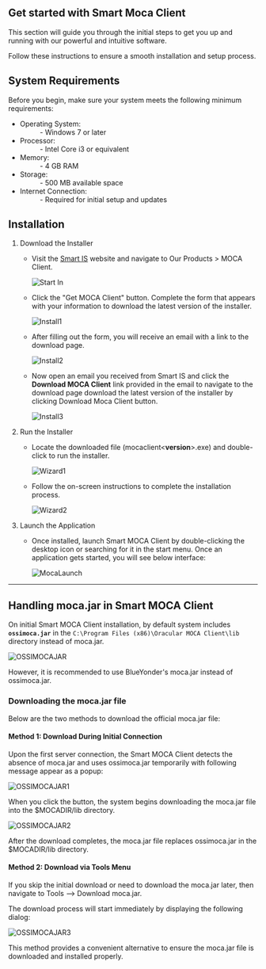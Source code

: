 ## Get started with Smart Moca Client

This section will guide you through the initial steps to get you up and running with our powerful and intuitive software. 

Follow these instructions to ensure a smooth installation and setup process.

## System Requirements

Before you begin, make sure your system meets the following minimum requirements:

- Operating System:
    <dd>- Windows 7 or later</dd>
- Processor:
    <dd>- Intel Core i3 or equivalent
- Memory:
    <dd>- 4 GB RAM</dd>
- Storage:
    <dd>- 500 MB available space</dd>
- Internet Connection: 
    <dd>- Required for initial setup and updates</dd>

## Installation

  1. Download the Installer
       
      - Visit the [Smart IS](https://www.smart-is.com/what-we-do/smart-product/smart-is-moca-client/) website and navigate to Our Products > MOCA Client.
       
        ![Start In](./.attachments/StartIn.png)

      - Click the "Get MOCA Client" button. Complete the form that appears with your information to download the latest version of the installer.

        ![Install1](./.attachments/install1.png)

      - After filling out the form, you will receive an email with a link to the download page.

        ![Install2](./.attachments/install2.png)

      - Now open an email you received from Smart IS and click the **Download MOCA Client** link provided in the email to navigate to the download page download the latest version of the installer by clicking Download Moca Client button.

        ![Install3](./.attachments/install3.png)

  2. Run the Installer
   
      - Locate the downloaded file (mocaclient<**version**>.exe) and double-click to run the installer.

        ![Wizard1](./.attachments/Wizard1.png)

      - Follow the on-screen instructions to complete the installation process.
        
        ![Wizard2](./.attachments/Wizard2.png)
  
  3. Launch the Application
   
      - Once installed, launch Smart MOCA Client by double-clicking the desktop icon or searching for it in the start menu. Once an application gets started, you will see below interface:
  
        ![MocaLaunch](./.attachments/MocaLaunch.png)

---

## Handling moca.jar in Smart MOCA Client

On initial Smart MOCA Client installation, by default system includes **`ossimoca.jar`** in the `C:\Program Files (x86)\Oracular MOCA Client\lib` directory instead of moca.jar. 

  ![OSSIMOCAJAR](./.attachments/mocajar1.png)

However, it is recommended to use BlueYonder's moca.jar instead of ossimoca.jar.

### Downloading the moca.jar file

Below are the two methods to download the official moca.jar file:

#### **Method 1:** Download During Initial Connection

Upon the first server connection, the Smart MOCA Client detects the absence of moca.jar and uses ossimoca.jar temporarily with following message appear as a popup:

![OSSIMOCAJAR1](./.attachments/mocajar6.png)

When you click the button, the system begins downloading the moca.jar file into the $MOCADIR/lib directory. 

![OSSIMOCAJAR2](./.attachments/mocajar7.png)

After the download completes, the moca.jar file replaces ossimoca.jar in the $MOCADIR/lib directory.

#### **Method 2:** Download via Tools Menu

If you skip the initial download or need to download the moca.jar later, then navigate to Tools --> Download moca.jar.

The download process will start immediately by displaying the following dialog:

![OSSIMOCAJAR3](./.attachments/mocajar4.png)

This method provides a convenient alternative to ensure the moca.jar file is downloaded and installed properly.











